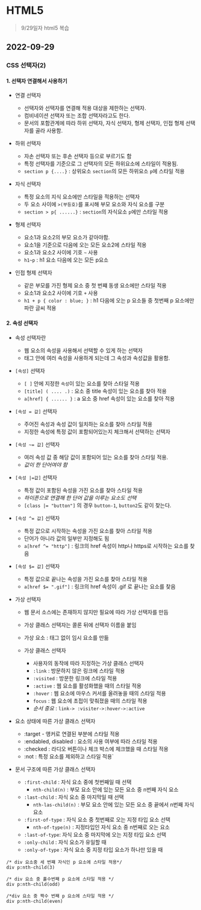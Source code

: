 # HTML5

> 9/29일자 html5 복습

## 2022-09-29

### CSS 선택자(2)

#### 1. 선택자 연결해서 사용하기

- 연결 선택자

  - 선택자와 선택자를 연결해 적용 대상을 제한하는 선택자.
  - 컴비네이션 선택자 또는 조합 선택자라고도 한다.
  - 문서의 포함관계에 따라 하위 선택자, 자식 선택자, 형제 선택자, 인접 형제 선택자를 골라 사용함.

- 하위 선택자

  - 자손 선택자 또는 후손 선택자 등으로 부르기도 함
  - 특정 선택자를 기준으로 그 선택자의 모든 하위요소에 스타일이 적용됨.
  - `section p {....}` : 상위요소 `section`의 모든 하위요소 `p`에 스타일 적용

- 자식 선택자

  - 특정 요소의 지식 요소에만 스타일을 적용하는 선택자
  - 두 요소 사이에 `>(부등호)`를 표시해 부모 요소와 자식 요소를 구분
  - `section > p{ ......}` : `section`의 자식요소 `p`에만 스타일 적용

- 형제 선택자

  - 요소1과 요소2의 부모 요소가 같아야함.
  - 요소1을 기준으로 다음에 오는 모든 요소2에 스타일 적용
  - 요소1과 요소2 사이에 기호 `~` 사용
  - `h1~p` : h1 요소 다음에 오는 모든 p요소

- 인접 형제 선택자
  - 같은 부모를 가진 형제 요소 중 첫 번쨰 동생 요소에만 스타일 적용
  - 요소1과 요소2 사이에 기호 `+` 사용
  - `h1 + p { color : blue; }` : h1 다음에 오는 p 요소들 중 첫번째 p 요소에만 파란 글씨 적용

#### 2. 속성 선택자

- 속성 선택자란

  - 웹 요소의 속성을 사용해서 선택할 수 있게 하는 선택자
  - 태그 안에 여러 속성을 사용하게 되는데 그 속성과 속성값을 활용함.

- `[속성]` 선택자
  - `[ ]` 안에 지정한 `속성`이 있는 요소를 찾아 스타일 적용
  - `[title] ( .... .)` : 요소 중 title 속성이 있는 요소를 찾아 적용
  - `a[href] { ...... }` : a 요소 중 href 속성이 있는 요소를 찾아 적용
- `[속성 = 값]` 선택자
  - 주어진 속성과 속성 값이 일치하는 요소를 찾아 스타일 적용
  - 지정한 속성에 특정 값이 포함되어있는지 체크해서 선택하는 선택자
- `[속성 ~= 값]` 선택자
  - 여러 속성 값 중 해당 값이 포함되어 있는 요소를 찾아 스타일 적용.
  - _값이 한 단어여야 함_
- `[속성 |=값]` 선택자

  - 특정 값이 포함된 속성을 가진 요소를 찾아 스타일 적용
  - _하이픈으로 연결해 한 단어 값을 이루는 요소도 선택_
  - `[class |= "button"]` 의 경우 `button-1`, `button2`도 같이 찾는다.

- `[속성 ^= 값]` 선택자
  - 특정 값으로 시작하는 속성을 가진 요소를 찾아 스타일 적용
  - 단어가 아니라 값의 일부만 지정해도 됨
  - `a[href ^= "http"]` : 링크의 href 속성이 http나 https로 시작하는 요소를 찾음
- `[속성 $= 값]` 선택자

  - 특정 값으로 끝나는 속성을 가진 요소를 찾아 스타일 적용
  - `a[href $= ".gif"]` : 링크의 href 속성이 .gif 로 끝나는 요소를 찾음

- 가상 선택자

  - 웹 문서 소스에는 존재하지 않지만 필요에 따라 가상 선택자를 만듬
  - 가상 클래스 선택자는 콜론 뒤에 선택자 이름을 붙임
  - 가상 요소 : 태그 없이 임시 요소를 만듦

  - 가상 클래스 선택자
    - 사용자의 동작에 따라 지정하는 가상 클래스 선택자
    - `:link` : 방문하지 않은 링크에 스타일 적용
    - `:visited` : 방문한 링크에 스타일 적용
    - `:active` : 웹 요소를 활성화했을 때의 스타일 적용
    - `:hover` : 웹 요소에 마우스 커서를 올려놓을 때의 스타일 적용
    - `focus` : 웹 요소에 초접이 맞춰졌을 때의 스타일 적용
    - _순서 중요_ : `link-> :visiter->:hover->:active`

- 요소 상태에 따른 가상 클래스 선택자

  - :target - 앵커로 연결된 부분에 스타일 적용
  - :endabled, disabled : 요소의 사용 여부에 따라 스타일 적용
  - :checked : 라디오 버튼이나 체크 박스에 체크했을 때 스타일 적용
  - :not : 특정 요소를 제외하고 스타일 적용`

- 문서 구조에 따른 가상 클래스 선택자
  - `:first-child` : 자식 요소 중에 첫번째일 때 선택
    - `nth-child(n)` : 부모 요소 안에 있는 모든 요소 중 n번째 자식 요소
  - `:last-child` : 자식 요소 중 마지막일 때 선택
    - `nth-las-child(n)` : 부모 요소 안에 있는 모든 요소 중 끝에서 n번째 자식 요소
  - `:first-of-type` : 자식 요소 중 첫번째로 오는 지정 타입 요소 선택
    - `nth-of-type(n)` : 지정타입인 자식 요소 중 n번째로 오는 요소
  - `:last-of-type`: 자식 요소 중 마지막에 오는 지정 타입 요소 선택
  - `:only-child` : 자식 요소가 유일할 때
  - `:only-of-type` : 자식 요소 중 지정 타입 요소가 하나만 있을 때

```
/* div 요소중 세 번쨰 자식인 p 요소에 스타일 적용*/
div p:nth-child(3)
```

```
/* div 요소 중 홀수번째 p 요소에 스타일 적용 */
div p:nth-child(odd)
```

```
/*div 요소 중 짝수 번째 p 요소에 스타일 적용 */
div p:nth-child(even)
```
